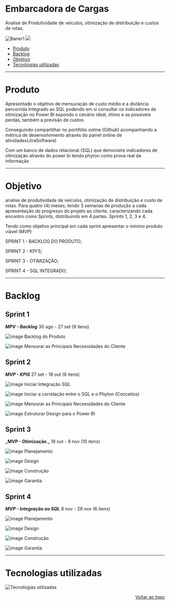 # Embarcadora de Cargas
Analise de Produtividade de veículos, otimização de distribuição e custos de rotas.

![Baner1](https://github.com/user-attachments/assets/a6917217-4fb4-4113-bd5b-e16942c03b26)
<a href="http://fatecsjc-prd.azurewebsites.net/"><img src="https://img.shields.io/badge/INSTITUIÇÃO%3A-FATEC SÃO JOSÉ DOS CAMPOS-blue"/></a></p>
* [Produto](#Produto)
* [Backlog](#Backlog)
* [Objetivo](#objetivo)
* [Tecnologias utilizadas](#tecnologias-utilizadas)
----------------------------------------------------------------------------------------------------------------------------------------------------------------------
# Produto

Apresentado o objetivo de mensuração de custo médio e a distância percorrida
Integrado ao SQL podendo em si consultar os indicadores de otimização no Power BI
expondo o cenário ideal, ótimo e as possíveis perdas, também a previsão de custos 

Conseguindo compartilhar no portifólio online (Github) acompanhando a métrica de desenvolvimento através do painel online de atividades(JiraSoftware)

Com um banco de dados relacional (SQL) que demonstre indicadores de otimização através do power bi tendo phyton como prova real da informação

----------------------------------------------------------------------------------------------------------------------------------------------------------------------
# Objetivo

analise de produtividade de veículos, otimização de distribuição e custo de rotas.
Para quatro (4) meses, tendo 3 semanas de produção a cada apresentação do progresso do projeto ao cliente, caracterizando cada encontro como Sprints, distribuindo em 4 partes. Sprints 1, 2, 3 e 4.

Tendo como objetivo principal em cada sprint apresentar o mínimo produto viável (MVP)

SPRINT 1 - BACKLOG DO PRODUTO;

SPRINT 2 - KPI'S;

SPRINT 3 - OTIMIZAÇÃO;

SPRINT 4 - SQL INTEGRADO;

----------------------------------------------------------------------------------------------------------------------------------------------------------------------
# Backlog

## Sprint 1                                                                                                                                                            
**_MPV - Backlog_**  30 ago - 27 set (9 itens)                                                                                                                                                                    


![image](https://github.com/LogThink1/Projeto-integrador-ll/assets/144967585/d082e836-9baa-4997-be77-0a0c75069aa5)  Backlog do Produto

![image](https://github.com/LogThink1/Projeto-integrador-ll/assets/144967585/d082e836-9baa-4997-be77-0a0c75069aa5)  Mensurar as Principais Necessidades do Cliente



## Sprint 2
**_MVP - KPIS_** 27 set - 18 out (6 itens)

![image](https://github.com/LogThink1/Projeto-integrador-ll/assets/144967585/d082e836-9baa-4997-be77-0a0c75069aa5)  Iniciar Integração SQL

![image](https://github.com/LogThink1/Projeto-integrador-ll/assets/144967585/d082e836-9baa-4997-be77-0a0c75069aa5)  Iniciar a correlação entre o SQL e o Phyton (Conceitos)

![image](https://github.com/LogThink1/Projeto-integrador-ll/assets/144967585/d082e836-9baa-4997-be77-0a0c75069aa5)  Mensurar as Principais Necessidades do Cliente

![image](https://github.com/LogThink1/Projeto-integrador-ll/assets/144967585/d082e836-9baa-4997-be77-0a0c75069aa5)  Estruturar Design para o Power BI


## Sprint 3
**_MVP - Otimização _** 18 out - 8 nov (10 itens)

![image](https://github.com/LogThink1/Projeto-integrador-ll/assets/144967585/d082e836-9baa-4997-be77-0a0c75069aa5)  Planejamento

![image](https://github.com/LogThink1/Projeto-integrador-ll/assets/144967585/d082e836-9baa-4997-be77-0a0c75069aa5)  Design

![image](https://github.com/LogThink1/Projeto-integrador-ll/assets/144967585/d082e836-9baa-4997-be77-0a0c75069aa5)  Construção

![image](https://github.com/LogThink1/Projeto-integrador-ll/assets/144967585/d082e836-9baa-4997-be77-0a0c75069aa5)  Garantia

## Sprint 4
**_MVP - Integração ao SQL_** 8 nov - 29 nov (6 itens)

![image](https://github.com/LogThink1/Projeto-integrador-ll/assets/144967585/2e5cf6e3-6531-4c0b-ab6d-f226b4f21bb9)  Planejamento

![image](https://github.com/LogThink1/Projeto-integrador-ll/assets/144967585/2e5cf6e3-6531-4c0b-ab6d-f226b4f21bb9)  Design

![image](https://github.com/LogThink1/Projeto-integrador-ll/assets/144967585/2e5cf6e3-6531-4c0b-ab6d-f226b4f21bb9)  Construção

![image](https://github.com/LogThink1/Projeto-integrador-ll/assets/144967585/2e5cf6e3-6531-4c0b-ab6d-f226b4f21bb9)  Garantia

----------------------------------------------------------------------------------------------------------------------------------------------------------------------

# Tecnologias utilizadas

![Tecnologias utilizadas](https://github.com/user-attachments/assets/2176ae02-d85f-4ba6-b007-8c96ac6209ef)


<p align="right"> <a href="#top">Voltar ao topo</a> </p>

